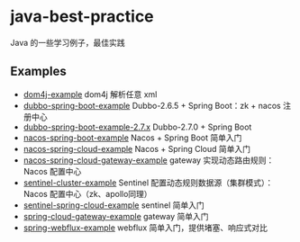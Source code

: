 # java-best-practice

Java 的一些学习例子，最佳实践

## Examples
- [dom4j-example](dom4j-example/README.md) dom4j 解析任意 xml
- [dubbo-spring-boot-example](dubbo-spring-boot-example/README.md) Dubbo-2.6.5 + Spring Boot：zk + nacos 注册中心
- [dubbo-spring-boot-example-2.7.x](dubbo-spring-boot-example-2.7.x) Dubbo-2.7.0 + Spring Boot
- [nacos-spring-boot-example](nacos-spring-boot-example/README.md) Nacos + Spring Boot 简单入门
- [nacos-spring-cloud-example](nacos-spring-cloud-example/README.md) Nacos + Spring Cloud 简单入门
- [nacos-spring-cloud-gateway-example](nacos-spring-cloud-gateway-example/README.md) gateway 实现动态路由规则：Nacos 配置中心
- [sentinel-cluster-example](sentinel-cluster-example/README.md) Sentinel 配置动态规则数据源（集群模式）：Nacos 配置中心（zk、apollo同理）
- [sentinel-spring-cloud-example](sentinel-spring-cloud-example/README.md) sentinel 简单入门
- [spring-cloud-gateway-example](spring-cloud-gateway-example/README.md) gateway 简单入门
- [spring-webflux-example](spring-webflux-example/README.md) webflux 简单入门，提供堵塞、响应式对比